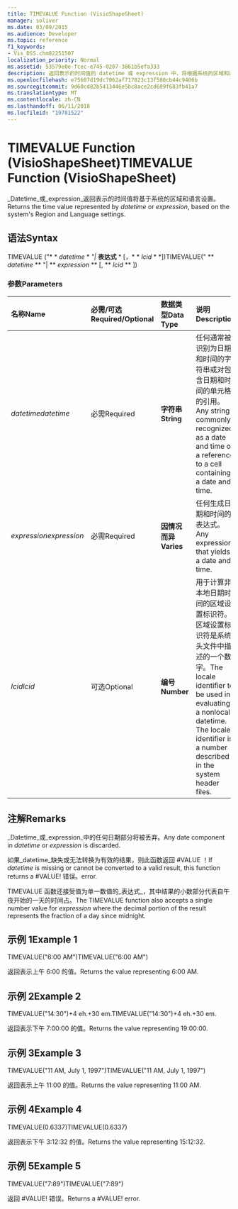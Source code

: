 ```yaml
---
title: TIMEVALUE Function (VisioShapeSheet)
manager: soliver
ms.date: 03/09/2015
ms.audience: Developer
ms.topic: reference
f1_keywords:
- Vis_DSS.chm82251507
localization_priority: Normal
ms.assetid: 53579e0e-fcec-e745-0207-3861b5efa333
description: 返回表示的时间值的 datetime 或 expression 中，将根据系统的区域和语言设置。
ms.openlocfilehash: e75607d19dc7062af717823c13f580cb44c9406b
ms.sourcegitcommit: 9d60cd82b5413446e5bc8ace2cd689f683fb41a7
ms.translationtype: MT
ms.contentlocale: zh-CN
ms.lasthandoff: 06/11/2018
ms.locfileid: "19781522"
---
```

# <a name="timevalue-function-visioshapesheet"></a><span data-ttu-id="c33a3-103">TIMEVALUE Function (VisioShapeSheet)</span><span class="sxs-lookup"><span data-stu-id="c33a3-103">TIMEVALUE Function (VisioShapeSheet)</span></span>

<span data-ttu-id="c33a3-104">_Datetime_或_expression_返回表示的时间值将基于系统的区域和语言设置。</span><span class="sxs-lookup"><span data-stu-id="c33a3-104">Returns the time value represented by  _datetime_ or  _expression_, based on the system's Region and Language settings.</span></span>
  
## <a name="syntax"></a><span data-ttu-id="c33a3-105">语法</span><span class="sxs-lookup"><span data-stu-id="c33a3-105">Syntax</span></span>

<span data-ttu-id="c33a3-106">TIMEVALUE ("* * *datetime* * *"|* **表达式** * [，* * *lcid* * *])</span><span class="sxs-lookup"><span data-stu-id="c33a3-106">TIMEVALUE(" ** *datetime* ** "| ** *expression* ** [, ** *lcid* ** ])</span></span> 
  
### <a name="parameters"></a><span data-ttu-id="c33a3-107">参数</span><span class="sxs-lookup"><span data-stu-id="c33a3-107">Parameters</span></span>

|<span data-ttu-id="c33a3-108">**名称**</span><span class="sxs-lookup"><span data-stu-id="c33a3-108">**Name**</span></span>|<span data-ttu-id="c33a3-109">**必需/可选**</span><span class="sxs-lookup"><span data-stu-id="c33a3-109">**Required/Optional**</span></span>|<span data-ttu-id="c33a3-110">**数据类型**</span><span class="sxs-lookup"><span data-stu-id="c33a3-110">**Data Type**</span></span>|<span data-ttu-id="c33a3-111">**说明**</span><span class="sxs-lookup"><span data-stu-id="c33a3-111">**Description**</span></span>|
|:-----|:-----|:-----|:-----|
| <span data-ttu-id="c33a3-112">_datetime_</span><span class="sxs-lookup"><span data-stu-id="c33a3-112">_datetime_</span></span> <br/> |<span data-ttu-id="c33a3-113">必需</span><span class="sxs-lookup"><span data-stu-id="c33a3-113">Required</span></span>  <br/> |<span data-ttu-id="c33a3-114">**字符串**</span><span class="sxs-lookup"><span data-stu-id="c33a3-114">**String**</span></span> <br/> | <span data-ttu-id="c33a3-115">任何通常被识别为日期和时间的字符串或对包含日期和时间的单元格的引用。</span><span class="sxs-lookup"><span data-stu-id="c33a3-115">Any string commonly recognized as a date and time or a reference to a cell containing a date and time.</span></span>  <br/> |
| <span data-ttu-id="c33a3-116">_expression_</span><span class="sxs-lookup"><span data-stu-id="c33a3-116">_expression_</span></span> <br/> |<span data-ttu-id="c33a3-117">必需</span><span class="sxs-lookup"><span data-stu-id="c33a3-117">Required</span></span>  <br/> |<span data-ttu-id="c33a3-118">**因情况而异**</span><span class="sxs-lookup"><span data-stu-id="c33a3-118">**Varies**</span></span> <br/> | <span data-ttu-id="c33a3-119">任何生成日期和时间的表达式。</span><span class="sxs-lookup"><span data-stu-id="c33a3-119">Any expression that yields a date and time.</span></span>  <br/> |
| <span data-ttu-id="c33a3-120">_lcid_</span><span class="sxs-lookup"><span data-stu-id="c33a3-120">_lcid_</span></span> <br/> |<span data-ttu-id="c33a3-121">可选</span><span class="sxs-lookup"><span data-stu-id="c33a3-121">Optional</span></span>  <br/> |<span data-ttu-id="c33a3-122">**编号**</span><span class="sxs-lookup"><span data-stu-id="c33a3-122">**Number**</span></span> <br/> |<span data-ttu-id="c33a3-p101">用于计算非本地日期时间的区域设置标识符。区域设置标识符是系统头文件中描述的一个数字。</span><span class="sxs-lookup"><span data-stu-id="c33a3-p101">The locale identifier to be used in evaluating a nonlocal datetime. The locale identifier is a number described in the system header files.</span></span>  <br/> |
   
## <a name="remarks"></a><span data-ttu-id="c33a3-125">注解</span><span class="sxs-lookup"><span data-stu-id="c33a3-125">Remarks</span></span>

<span data-ttu-id="c33a3-126">_Datetime_或_expression_中的任何日期部分将被丢弃。</span><span class="sxs-lookup"><span data-stu-id="c33a3-126">Any date component in  _datetime_ or  _expression_ is discarded.</span></span> 
  
<span data-ttu-id="c33a3-127">如果_datetime_缺失或无法转换为有效的结果，则此函数返回 #VALUE ！</span><span class="sxs-lookup"><span data-stu-id="c33a3-127">If  _datetime_ is missing or cannot be converted to a valid result, this function returns a #VALUE!</span></span> <span data-ttu-id="c33a3-128">错误。</span><span class="sxs-lookup"><span data-stu-id="c33a3-128">error.</span></span> 
  
<span data-ttu-id="c33a3-129">TIMEVALUE 函数还接受值为单一数值的_表达式_，其中结果的小数部分代表自午夜开始的一天的时间占。</span><span class="sxs-lookup"><span data-stu-id="c33a3-129">The TIMEVALUE function also accepts a single number value for  _expression_ where the decimal portion of the result represents the fraction of a day since midnight.</span></span> 
  
## <a name="example-1"></a><span data-ttu-id="c33a3-130">示例 1</span><span class="sxs-lookup"><span data-stu-id="c33a3-130">Example 1</span></span>

<span data-ttu-id="c33a3-131">TIMEVALUE("6:00 AM")</span><span class="sxs-lookup"><span data-stu-id="c33a3-131">TIMEVALUE("6:00 AM")</span></span>
  
<span data-ttu-id="c33a3-132">返回表示上午 6:00 的值。</span><span class="sxs-lookup"><span data-stu-id="c33a3-132">Returns the value representing 6:00 AM.</span></span>
  
## <a name="example-2"></a><span data-ttu-id="c33a3-133">示例 2</span><span class="sxs-lookup"><span data-stu-id="c33a3-133">Example 2</span></span>

<span data-ttu-id="c33a3-134">TIMEVALUE("14:30")+4 eh.+30 em.</span><span class="sxs-lookup"><span data-stu-id="c33a3-134">TIMEVALUE("14:30")+4 eh.+30 em.</span></span>
  
<span data-ttu-id="c33a3-135">返回表示下午 7:00:00 的值。</span><span class="sxs-lookup"><span data-stu-id="c33a3-135">Returns the value representing 19:00:00.</span></span>
  
## <a name="example-3"></a><span data-ttu-id="c33a3-136">示例 3</span><span class="sxs-lookup"><span data-stu-id="c33a3-136">Example 3</span></span>

<span data-ttu-id="c33a3-137">TIMEVALUE("11 AM, July 1, 1997")</span><span class="sxs-lookup"><span data-stu-id="c33a3-137">TIMEVALUE("11 AM, July 1, 1997")</span></span>
  
<span data-ttu-id="c33a3-138">返回表示上午 11:00 的值。</span><span class="sxs-lookup"><span data-stu-id="c33a3-138">Returns the value representing 11:00 AM.</span></span>
  
## <a name="example-4"></a><span data-ttu-id="c33a3-139">示例 4</span><span class="sxs-lookup"><span data-stu-id="c33a3-139">Example 4</span></span>

<span data-ttu-id="c33a3-140">TIMEVALUE(0.6337)</span><span class="sxs-lookup"><span data-stu-id="c33a3-140">TIMEVALUE(0.6337)</span></span>
  
<span data-ttu-id="c33a3-141">返回表示下午 3:12:32 的值。</span><span class="sxs-lookup"><span data-stu-id="c33a3-141">Returns the value representing 15:12:32.</span></span>
  
## <a name="example-5"></a><span data-ttu-id="c33a3-142">示例 5</span><span class="sxs-lookup"><span data-stu-id="c33a3-142">Example 5</span></span>

<span data-ttu-id="c33a3-143">TIMEVALUE("7:89")</span><span class="sxs-lookup"><span data-stu-id="c33a3-143">TIMEVALUE("7:89")</span></span>
  
<span data-ttu-id="c33a3-p103">返回 #VALUE! 错误。</span><span class="sxs-lookup"><span data-stu-id="c33a3-p103">Returns a #VALUE! error.</span></span>
  

